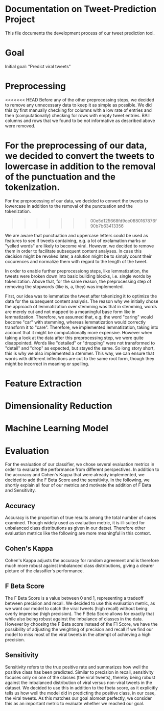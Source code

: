 # Documentation on Tweet-Prediction Project
This file documents the development process of our tweet prediction tool. 

# Goal
Initial goal: "Predict viral tweets"

# Preprocessing
<<<<<<< HEAD
Before any of the other preprocessing steps, we decided to remove any 
unnecessary data to keep it as simple as possible. We did this by first manually 
checking for columns with a low rate of entries and then (computationally)
checking for rows with empty tweet entries. BAll columns and rows that we found 
to be not informative as described above were removed. 

For the preprocessing of our data, we decided to convert the tweets to
lowercase in addition to the removal of the punctuation and the tokenization.
=======
For the preprocessing of our data, we decided to convert the tweets to lowercase in addition to the removal of the punctuation and the tokenization.
>>>>>>> 00e5d125668fd9ce0880167876f90b7b63413356

We are aware that punctuation and uppercase letters could be used as features to see if tweets containing, e.g. a lot of exclamation marks or "yelled words" are likely to become viral.
However, we decided to remove them in order to facilitate subsequent content analyses.
In case this decision might be revoked later, a solution might be to simply count their occurences and normalize them with regard to the length of the tweet.

In order to enable further preprocessiong steps, like lemmatization, the tweets were broken down into basic building blocks, i.e. single words by tokenization.
Above that, for the same reason, the preprocessing step of removing the stopwords (like is, a, they) was implemented.

First, our idea was to lemmatize the tweet after tokenizing it to optimize the data for the subsequent content analysis.
The reason why we initially chose the approach of lemmatization over stemming was that in stemming, words are merely cut and not mapped to a meaningful base form like in lemmatization. 
Therefore, we assumed that, e.g. the word "caring" would become "car" with stemming, whereas lemmatization would correctly transform it to "care". Therefore, we implemented lemmatization, taking into account that it might be computationally more expensive.
However when taking a look at the data after this preprocessing step, we were quite disappointed. Words like "detailed" or "dropping" were not transformed to "detail" and "drop" as expected, but stayed the same.
So long story short, this is why we also implemented a stemmer. This way, we can ensure that words with different inflections are cut to the same root form, though they might be incorrect in meaning or spelling. 

# Feature Extraction

# Dimensionality Reduction

# Machine Learning Model

# Evaluation
For the evaluation of our classifier, we chose several evaluation metrics in 
order to evaluate the performance from different perspectives.
In addition to the accuracy and Cohen's Kappa that were already implemented, 
we decided to add the F Beta Score and the sensitivity. In the following, 
we shortly explain all four of our metrics and motivate the addition of
F Beta and Sensitivity. 

## Accuracy 
Accuracy is the proportion of true results among the total number of cases 
examined. Though widely used as evaluation metric, it is ill-suited for 
unbalanced class distributions as given in our datset. Therefore other 
evaluation metrics like the following are more meaningful in this context. 

## Cohen's Kappa
Cohen's Kappa adjusts the accuracy for random agreement and is therefore much
more robust against imbalanced class distributions, giving a clearer picture of
the classifier's performance.

## F Beta Score 
The F Beta Score is a value between 0 and 1, representing a tradeoff between
precision and recall. We decided to use this evaluation metric, as we want our 
model to catch the viral tweets (high recall) without being overly imprecise 
(high precision). The F Beta Score allows for exactly that while also being 
robust against the imbalance of classes in the data.
However by choosing the F Beta score instead of the F1 Score, we have the 
possibility of adjusting the weighting of precision and recall if we find our 
model to miss most of the viral tweets in the attempt of achieving a high 
precision. 

## Sensitivity 
Sensitivity refers to the true positive rate and summarizes how well the 
positive class has been predicted. Similar to precision in recall, sensitivity 
focuses only on one of the classes (the viral tweets), thereby being robust 
against the imbalanced distribution of viral versus non-viral tweets in the 
dataset. We decided to use this in addition to the fbeta score, as it 
explicitly tells us how well the model did in predicting the positive class, in
our case, the viral tweets. As this matches our goal alomost perfectly, we 
consider this as an important metric to evaluate whether we reached our goal.